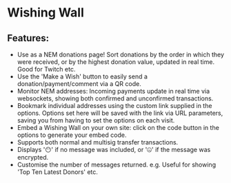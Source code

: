 # Wishing Wall

## Features:

* Use as a NEM donations page! Sort donations by the order in which they were received, or by the highest donation value, updated in real time. Good for Twitch etc.
* Use the 'Make a Wish' button to easily send a donation/payment/comment via a QR code.
* Monitor NEM addresses: Incoming payments update in real time via websockets, showing both confirmed and unconfirmed transactions.
* Bookmark individual addresses using the custom link supplied in the options. Options set here will be saved with the link via URL parameters, saving you from having to set the options on each visit.
* Embed a Wishing Wall on your own site: click on the code button in the options to generate your embed code.
* Supports both normal and multisig transfer transactions.
* Displays '😶' if no message was included, or '🤐' if the message was encrypted.
* Customise the number of messages returned. e.g. Useful for showing 'Top Ten Latest Donors' etc.
